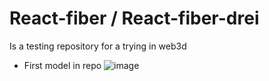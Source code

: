 # React-fiber / React-fiber-drei

Is a testing repository for a trying in web3d

- First model in repo
![image](https://github.com/user-attachments/assets/03121cf3-0ef4-4a2b-b0de-7476b00442f2)
